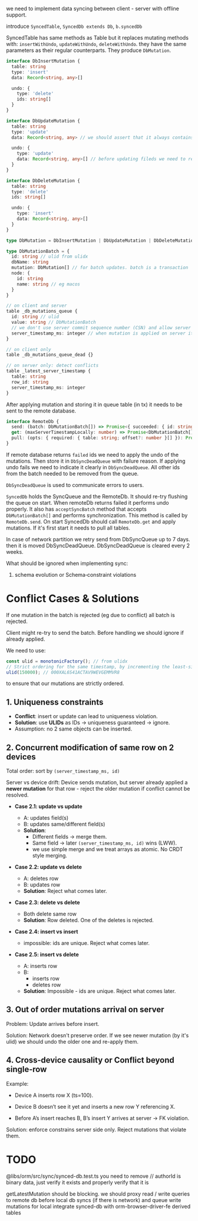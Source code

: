 we need to implement data syncing between client - server with offline support.

introduce `SyncedTable`, `SyncedDb extends Db`, `b.syncedDb`

SyncedTable has same methods as Table but it replaces mutating methods with: `insertWithUndo`, `updateWithUndo`, `deleteWithUndo`. they have the same parameters as their regular counterparts. They produce `DbMutation`.

```ts
interface DbInsertMutation {
  table: string
  type: 'insert'
  data: Record<string, any>[]

  undo: {
    type: 'delete'
    ids: string[]
  }
}

interface DbUpdateMutation {
  table: string
  type: 'update'
  data: Record<string, any> // we should assert that it always contains id column (no arbitrary updates). no increments or other "relative" updates.

  undo: {
    type: 'update'
    data: Record<string, any>[] // before updating fileds we need to read the original data and save it here (with ids)
  }
}

interface DbDeleteMutation {
  table: string
  type: 'delete'
  ids: string[]

  undo: {
    type: 'insert'
    data: Record<string, any>[]
  }
}

type DbMutation = DbInsertMutation | DbUpdateMutation | DbDeleteMutation

type DbMutationBatch = {
  id: string // ulid from ulidx
  dbName: string
  mutation: DbMutation[] // for batch updates. batch is a transaction
  node: {
    id: string
    name: string // eg macos
  }
}
```

```ts
// on client and server
table _db_mutations_queue {
  id: string // ulid
  value: string // DbMutationBatch
  // we don't use server commit sequence number (CSN) and allow server clock drift (which is unlikely)
  server_timestamp_ms: integer // when mutation is applied on server it sets this field. locally it's 0 until it's updated from server (in this case we can set value to '')
}

// on client only
table _db_mutations_queue_dead {}

// on server only: detect conflicts
table _latest_server_timestamp {
  table: string
  row_id: string
  server_timestamp_ms: integer
}
```

After applying mutation and storing it in queue table (in tx) it needs to be sent to the remote database.

```ts
interface RemoteDb {
  send: (batch: DbMutationBatch[]) => Promise<{ succeeded: { id: string; server_timestamp_ms: number }[]; failed: string[] }>
  get: (maxServerTimestampLocally: number) => Promise<DbMutationBatch[]>
  pull: (opts: { required: { table: string; offset?: number }[] }): Promise<Blob> // tableName:(rowsNumber or '' if all table was read) + apache-arrow representation of the rows data. Let's assume that this will be streamed from server but for now we can assume that it's a single blob.
}
```

If remote database returns `failed` ids we need to apply the undo of the mutations. Then store it in `DbSyncDeadQueue` with failure reason. If applying undo fails we need to indicate it clearly in `DbSyncDeadQueue`. All other ids from the batch needed to be removed from the queue.

`DbSyncDeadQueue` is used to communicate errors to users.

`SyncedDb` holds the SyncQueue and the RemoteDb. It should re-try flushing the queue on start. When remoteDb returns failed it performs undo properly. It also has `acceptSyncBatch` method that accepts `DbMutationBatch[]` and performs synchronization. This method is called by `RemoteDb.send`. On start SyncedDb should call `RemoteDb.get` and apply mutations. If it's first start it needs to pull all tables.

In case of network partition we retry send from DbSyncQueue up to 7 days. then it is moved DbSyncDeadQueue. DbSyncDeadQueue is cleared every 2 weeks.

What should be ignored when implementing sync:
1. schema evolution or Schema‑constraint violations

# Conflict Cases & Solutions

If one mutation in the batch is rejected (eg due to conflict) all batch is rejected.

Client might re-try to send the batch. Before handling we should ignore if already applied.

We need to use:
```ts
const ulid = monotonicFactory(); // from ulidx
// Strict ordering for the same timestamp, by incrementing the least-significant random bit by 1
ulid(150000); // 000XAL6S41ACTAV9WEVGEMMVR8
```

to ensure that our mutations are strictly ordered.

## 1. Uniqueness constraints
- **Conflict**: insert or update can lead to uniqueness violation.
- **Solution**: use **ULIDs** as IDs → uniqueness guaranteed → ignore.
- Assumption: no 2 same objects can be inserted.

## 2. Concurrent modification of same row on 2 devices
Total order: sort by `(server_timestamp_ms, id)`

Server vs device drift:
  Device sends mutation, but server already applied a **newer mutation** for that row - reject the older mutation if conflict cannot be resolved.

- **Case 2.1: update vs update**
  - A: updates field(s)
  - B: updates same/different field(s)
  - **Solution**:
    - Different fields → merge them.
    - Same field → later `(server_timestamp_ms, id)` wins (LWW).
    - we use simple merge and we treat arrays as atomic. No CRDT style merging.

- **Case 2.2: update vs delete**
  - A: deletes row
  - B: updates row
  - **Solution**: Reject what comes later.

- **Case 2.3: delete vs delete**
  - Both delete same row
  - **Solution**: Row deleted. One of the deletes is rejected.

- **Case 2.4: insert vs insert**
  - impossible: ids are unique. Reject what comes later.

- **Case 2.5: insert vs delete**
  - A: inserts row
  - B:
    - inserts row
    - deletes row
  - **Solution**: Impossible - ids are unique. Reject what comes later.

## 3. Out of order mutations arrival on server

Problem: Update arrives before insert.

Solution: Network doesn't preserve order. If we see newer mutation (by it's ulid) we should undo the older one and re-apply them.

## 4. Cross‑device causality or Conflict beyond single‑row

Example:

- Device A inserts row X (ts=100).

- Device B doesn’t see it yet and inserts a new row Y referencing X.

- Before A’s insert reaches B, B’s insert Y arrives at server → FK violation.

Solution: enforce constrains server side only. Reject mutations that violate them.



# TODO

@libs/orm/src/sync/synced-db.test.ts you need to remove // authorId is binary data, just verify it exists and properly verify that it is

getLatestMutation should be blocking. we should proxy read / write queries to remote db before local db syncs (if there is network) and queue write mutations for local
integrate synced-db with orm-browser-driver-fe
derived tables
